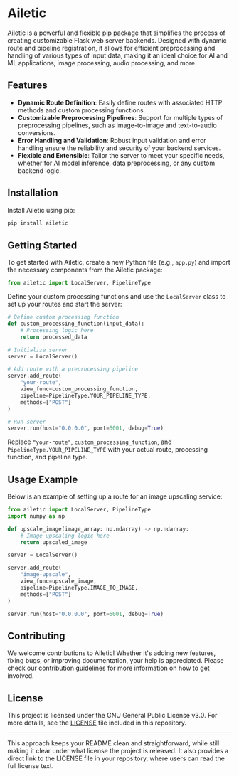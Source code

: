 # Ailetic

Ailetic is a powerful and flexible pip package that simplifies the process of creating customizable Flask web server backends. Designed with dynamic route and pipeline registration, it allows for efficient preprocessing and handling of various types of input data, making it an ideal choice for AI and ML applications, image processing, audio processing, and more.

## Features

- **Dynamic Route Definition**: Easily define routes with associated HTTP methods and custom processing functions.
- **Customizable Preprocessing Pipelines**: Support for multiple types of preprocessing pipelines, such as image-to-image and text-to-audio conversions.
- **Error Handling and Validation**: Robust input validation and error handling ensure the reliability and security of your backend services.
- **Flexible and Extensible**: Tailor the server to meet your specific needs, whether for AI model inference, data preprocessing, or any custom backend logic.

## Installation

Install Ailetic using pip:

```sh
pip install ailetic
```

## Getting Started

To get started with Ailetic, create a new Python file (e.g., `app.py`) and import the necessary components from the Ailetic package:

```python
from ailetic import LocalServer, PipelineType
```

Define your custom processing functions and use the `LocalServer` class to set up your routes and start the server:

```python
# Define custom processing function
def custom_processing_function(input_data):
    # Processing logic here
    return processed_data

# Initialize server
server = LocalServer()

# Add route with a preprocessing pipeline
server.add_route(
    "your-route",
    view_func=custom_processing_function,
    pipeline=PipelineType.YOUR_PIPELINE_TYPE,
    methods=["POST"]
)

# Run server
server.run(host="0.0.0.0", port=5001, debug=True)
```

Replace `"your-route"`, `custom_processing_function`, and `PipelineType.YOUR_PIPELINE_TYPE` with your actual route, processing function, and pipeline type.

## Usage Example

Below is an example of setting up a route for an image upscaling service:

```python
from ailetic import LocalServer, PipelineType
import numpy as np

def upscale_image(image_array: np.ndarray) -> np.ndarray:
    # Image upscaling logic here
    return upscaled_image

server = LocalServer()

server.add_route(
    "image-upscale",
    view_func=upscale_image,
    pipeline=PipelineType.IMAGE_TO_IMAGE,
    methods=["POST"]
)

server.run(host="0.0.0.0", port=5001, debug=True)
```

## Contributing

We welcome contributions to Ailetic! Whether it's adding new features, fixing bugs, or improving documentation, your help is appreciated. Please check our contribution guidelines for more information on how to get involved.


## License

This project is licensed under the GNU General Public License v3.0. For more details, see the [LICENSE](LICENSE) file included in this repository.

---

This approach keeps your README clean and straightforward, while still making it clear under what license the project is released. It also provides a direct link to the LICENSE file in your repository, where users can read the full license text.